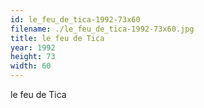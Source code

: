 ```yaml
---
id: le_feu_de_tica-1992-73x60
filename: ./le_feu_de_tica-1992-73x60.jpg
title: le feu de Tica
year: 1992
height: 73
width: 60
---
```


le feu de Tica
